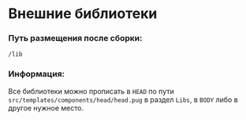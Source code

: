 # Внешние библиотеки

### Путь размещения после сборки:

    /lib

### Информация:

Все библиотеки можно прописать в `HEAD` по пути `src/templates/components/head/head.pug` в раздел `Libs`, в `BODY` либо в другое нужное место.